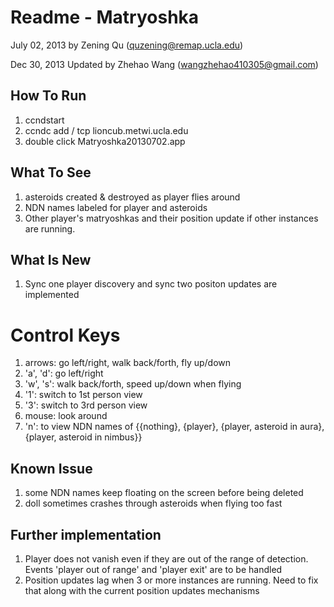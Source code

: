 # Readme - Matryoshka


July 02, 2013
by Zening Qu (quzening@remap.ucla.edu)

Dec 30, 2013
Updated by Zhehao Wang (wangzhehao410305@gmail.com)

## How To Run
1. ccndstart
2. ccndc add / tcp lioncub.metwi.ucla.edu
3. double click Matryoshka20130702.app

## What To See
1. asteroids created & destroyed as player flies around
2. NDN names labeled for player and asteroids
3. Other player's matryoshkas and their position update if other instances are running.

## What Is New
1. Sync one player discovery and sync two positon updates are implemented

# Control Keys
1. arrows: go left/right, walk back/forth, fly up/down
2. 'a', 'd': go left/right
3. 'w', 's': walk back/forth, speed up/down when flying
4. '1': switch to 1st person view
5. '3': switch to 3rd person view
6. mouse: look around
7. 'n': to view NDN names of {{nothing}, {player}, {player, asteroid in aura}, {player, asteroid in nimbus}}

## Known Issue
1. some NDN names keep floating on the screen before being deleted
2. doll sometimes crashes through asteroids when flying too fast

## Further implementation
1. Player does not vanish even if they are out of the range of detection. Events 'player out of range' and 'player exit' are to be handled
2. Position updates lag when 3 or more instances are running. Need to fix that along with the current position updates mechanisms

